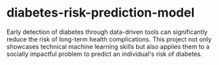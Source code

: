 # diabetes-risk-prediction-model
Early detection of diabetes through data-driven tools can significantly reduce the risk of long-term health complications. This project not only showcases technical machine learning skills but also applies them to a socially impactful problem to predict an individual's risk of diabetes.
